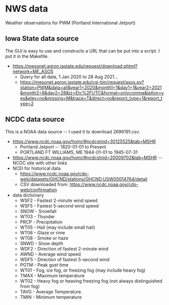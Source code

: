 
# NWS data

Weather observations for PWM (Portland International Jetport)

## Iowa State data source

The GUI is easy to use and constructs a URL that can be put into a script. I put it in the Makefile.

* https://mesonet.agron.iastate.edu/request/download.phtml?network=ME_ASOS
  * Query for all data, 1 Jan 2020 to 28 Aug 2021...
  * https://mesonet.agron.iastate.edu/cgi-bin/request/asos.py?station=PWM&data=all&year1=2020&month1=1&day1=1&year2=2021&month2=8&day2=28&tz=Etc%2FUTC&format=onlycomma&latlon=yes&elev=no&missing=M&trace=T&direct=no&report_type=1&report_type=2

## NCDC data source

This is a NOAA data source -- I used it to download 2696191.csv.

* https://www.ncdc.noaa.gov/homr/#ncdcstnid=30125525&tab=MSHR
  * Portland Jetport -- 1820-01-01 to Present
  * PORTLAND FT WILLIAMS, ME 1944-01-01 to 1945-07-31
* https://www.ncdc.noaa.gov/homr/#ncdcstnid=20009702&tab=MSHR -- NCDC site with other links
* NCEI for historical data
  * https://www.ncdc.noaa.gov/cdo-web/datasets/GHCND/stations/GHCND:USW00014764/detail
  * CSV downloaded from: https://www.ncdc.noaa.gov/cdo-web/confirmation
* data dictionary
  * WSF2 - Fastest 2-minute wind speed
  * WSF5 - Fastest 5-second wind speed
  * SNOW - Snowfall
  * WT03 - Thunder
  * PRCP - Precipitation
  * WT05 - Hail (may include small hail)
  * WT06 - Glaze or rime
  * WT08 - Smoke or haze
  * SNWD - Snow depth
  * WDF2 - Direction of fastest 2-minute wind
  * AWND - Average wind speed
  * WDF5 - Direction of fastest 5-second wind
  * PGTM - Peak gust time
  * WT01 - Fog, ice fog, or freezing fog (may include heavy fog)
  * TMAX - Maximum temperature
  * WT02 - Heavy fog or heaving freezing fog (not always distinguished from fog)
  * TAVG - Average Temperature.
  * TMIN - Minimum temperature
